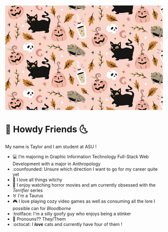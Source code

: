 ![Spoopy Kitties](hallowsevekitty.png)

# :first_quarter_moon_with_face: Howdy Friends :last_quarter_moon_with_face:

My name is Taylor and I am student at ASU !

- :computer: I’m majoring in Graphic Information Technology Full-Stack Web Development with a major in Anthropology 
- :counfounded: Unsure which direction I want to go for my career quite yet
- :crystal_ball: I love all things witchy 
- :hocho: I enjoy watching horror movies and am currently obsessed with the *Terrifier* series
- :taurus: I'm a Taurus
- :video_game: I love playing cozy video games as well as consuming all the lore I possible can for *Bloodborne*
- :trollface: I'm a silly goofy guy who enjoys being a stinker
- :jack_o_lantern: Pronouns?? They/Them 
- :octocat: I ***love*** cats and currently have four of them !

